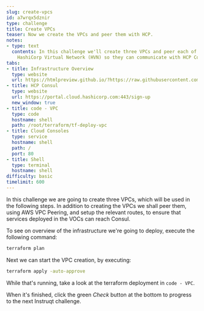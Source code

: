 ```yaml
---
slug: create-vpcs
id: a7wrqx5dznir
type: challenge
title: Create VPCs
teaser: Now we create the VPCs and peer them with HCP.
notes:
- type: text
  contents: In this challenge we'll create three VPCs and peer each of them with the
    HashiCorp Virtual Network (HVN) so they can communicate with HCP Consul.
tabs:
- title: Infrastructure Overview
  type: website
  url: https://htmlpreview.github.io/?https://raw.githubusercontent.com/hashicorp/field-workshops-consul/n8-ssn4aws-eks/instruqt-tracks/secure-service-networking-for-aws/assets/images/ssn4aws-infra-overview.html
- title: HCP Consul
  type: website
  url: https://portal.cloud.hashicorp.com:443/sign-up
  new_window: true
- title: code - VPC
  type: code
  hostname: shell
  path: /root/terraform/tf-deploy-vpc
- title: Cloud Consoles
  type: service
  hostname: shell
  path: /
  port: 80
- title: Shell
  type: terminal
  hostname: shell
difficulty: basic
timelimit: 600
---
```

In this challenge we are going to create three VPCs, which will be used in the following steps. In addition to creating the VPCs we shall peer them, using AWS VPC Peering, and setup the relevant routes, to ensure that services deployed in the VOCs can reach Consul.

To see on overview of the infrastructure we're going to deploy, execute the following command:

```sh
terraform plan
```

Next we can start the VPC creation, by executing:

```sh
terraform apply -auto-approve
```

While that's running, take a look at the terraform deployment in `code - VPC`.

When it's finished, click the green *Check* button at the bottom to progress to the next Instruqt challenge.